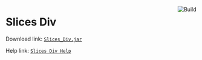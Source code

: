 <a href="https://github.com/kildot/points-detector/actions/workflows/main.yml"><img src="https://github.com/kildot/points-detector/actions/workflows/main.yml/badge.svg" alt="Build" align="right"/></a>

# Slices Div

Download link: [`Slices_Div.jar`](https://github.com/kildot/points-detector/releases/latest/download/Slices_Div.jar)

Help link: [`Slices Div Help`](help/README.md)
